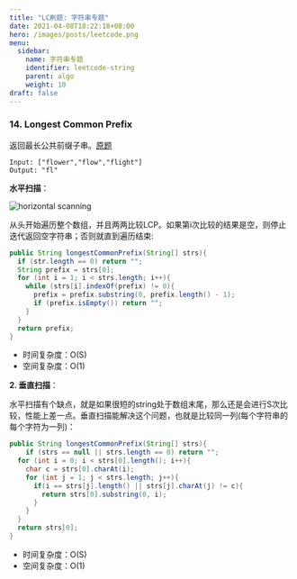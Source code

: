 ```yaml
---
title: "LC刷题: 字符串专题"
date: 2021-04-08T18:22:18+08:00
hero: /images/posts/leetcode.png
menu:
  sidebar:
    name: 字符串专题
    identifier: leetcode-string
    parent: algo
    weight: 10
draft: false
---
```




### 14. Longest Common Prefix

返回最长公共前缀子串。[原题](https://leetcode.com/problems/longest-common-prefix/description/)

```
Input: ["flower","flow","flight"]
Output: "fl"
```

**水平扫描**：

![horizontal scanning](https://leetcode.com/media/original_images/14_basic.png)

从头开始遍历整个数组，并且两两比较LCP。如果第i次比较的结果是空，则停止迭代返回空字符串；否则就直到遍历结束:

```java
public String longestCommonPrefix(String[] strs){
  if (str.length == 0) return "";
  String prefix = strs[0];
  for (int i = 1; i < strs.length; i++){
    while (strs[i].indexOf(prefix) != 0){
      prefix = prefix.substring(0, prefix.length() - 1);
      if (prefix.isEmpty()) return "";
    }
  }
  return prefix;
}
```

- 时间复杂度：O(S)
- 空间复杂度：O(1)

**2. 垂直扫描**：

水平扫描有个缺点，就是如果很短的string处于数组末尾，那么还是会进行S次比较，性能上差一点。垂直扫描能解决这个问题，也就是比较同一列(每个字符串的每个字符为一列)：

```java
public String longestCommonPrefix(String[] strs){
	if (strs == null || strs.length == 0) return "";
  for (int i = 0; i < strs[0].length(); i++){
    char c = strs[0].charAt(i);
    for (int j = 1; j < strs.length; j++){
      if(i == strs[j].length() || strs[j].charAt(j) != c){
        return strs[0].substring(0, i);
      }
    }
  }
  return strs[0];
}
```

- 时间复杂度：O(S)
- 空间复杂度：O(1)



